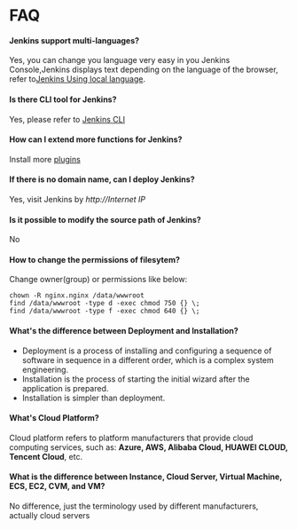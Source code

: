 # FAQ

#### Jenkins support multi-languages?

Yes, you can change you language very easy in you Jenkins Console,Jenkins displays text depending on the language of the browser, refer to[Jenkins Using local language](https://www.jenkins.io/doc/book/using/using-local-language/).

#### Is there CLI tool for Jenkins?

Yes, please refer to [Jenkins CLI](/zh/solution-cli.md)

#### How can I extend more functions for Jenkins?

Install more [plugins](https://plugins.jenkins.io/)

#### If there is no domain name, can I deploy Jenkins?

Yes, visit Jenkins by *http://Internet IP*

#### Is it possible to modify the source path of Jenkins?

No

#### How to change the permissions of filesytem?

Change owner(group) or permissions like below:

```shell
chown -R nginx.nginx /data/wwwroot
find /data/wwwroot -type d -exec chmod 750 {} \;
find /data/wwwroot -type f -exec chmod 640 {} \;
```

#### What's the difference between Deployment and Installation?

- Deployment is a process of installing and configuring a sequence of software in sequence in a different order, which is a complex system engineering.  
- Installation is the process of starting the initial wizard after the application is prepared.  
- Installation is simpler than deployment. 

#### What's Cloud Platform?

Cloud platform refers to platform manufacturers that provide cloud computing services, such as: **Azure, AWS, Alibaba Cloud, HUAWEI CLOUD, Tencent Cloud**, etc.

#### What is the difference between Instance, Cloud Server, Virtual Machine, ECS, EC2, CVM, and VM?

No difference, just the terminology used by different manufacturers, actually cloud servers